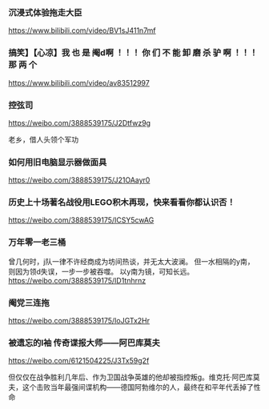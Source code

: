 ### 沉浸式体验拖走大臣
https://www.bilibili.com/video/BV1sJ411n7mf

### 搞笑】【心凉】我 也 是 阉d啊 ！！！ 你 们 不 能 卸 磨 杀 驴 啊 ！！！ 那 两 个
https://www.bilibili.com/video/av83512997

### 控弦司
https://weibo.com/3888539175/J2Dtfwz9g

老乡，借人头领个军功

### 如何用旧电脑显示器做面具
https://weibo.com/3888539175/J21OAayr0

### 历史上十场著名战役用LEGO积木再现，快来看看你都认识否！
https://weibo.com/3888539175/ICSY5cwAG

### 万年零一老三桶
曾几何时，j队一律不许经商成为坊间热谈，并无太大波澜。
但一水相隔的y南，则因为领d失误，一步一步被吞噬。
以y南为镜，可知长远。
https://weibo.com/3888539175/ID1tnhrnz

### 阉党三连拖
https://weibo.com/3888539175/IoJGTx2Hr

### 被遗忘的l袖 传奇谍报大师——阿巴库莫夫
https://weibo.com/6121504225/J3Tx59g2f

但仅仅在战争胜利几年后、作为卫国战争英雄的他却被指控叛g。维克托·阿巴库莫夫，这个击败当年最强间谍机构——德国阿勃维尔的人，最终在和平年代丢掉了性命
